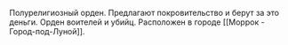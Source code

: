 
Полурелигиозный орден. 
Предлагают покровительство и берут за это деньги. Орден воителей и убийц. 
Расположен в городе [[Моррок - Город-под-Луной]].
